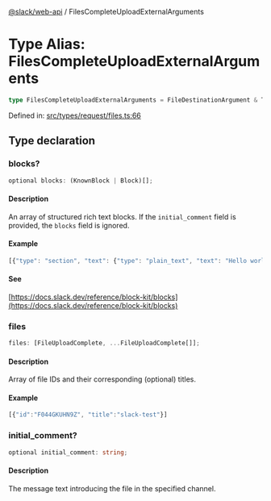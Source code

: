 [@slack/web-api](../index.md) / FilesCompleteUploadExternalArguments

# Type Alias: FilesCompleteUploadExternalArguments

```ts
type FilesCompleteUploadExternalArguments = FileDestinationArgument & TokenOverridable & object;
```

Defined in: [src/types/request/files.ts:66](https://github.com/slackapi/node-slack-sdk/blob/main/packages/web-api/src/types/request/files.ts#L66)

## Type declaration

### blocks?

```ts
optional blocks: (KnownBlock | Block)[];
```

#### Description

An array of structured rich text blocks. If the `initial_comment` field is provided, the `blocks` field is ignored.

#### Example

```ts
[{"type": "section", "text": {"type": "plain_text", "text": "Hello world"}}]
```

#### See

[https://docs.slack.dev/reference/block-kit/blocks](https://docs.slack.dev/reference/block-kit/blocks)

### files

```ts
files: [FileUploadComplete, ...FileUploadComplete[]];
```

#### Description

Array of file IDs and their corresponding (optional) titles.

#### Example

```ts
[{"id":"F044GKUHN9Z", "title":"slack-test"}]
```

### initial\_comment?

```ts
optional initial_comment: string;
```

#### Description

The message text introducing the file in the specified channel.
